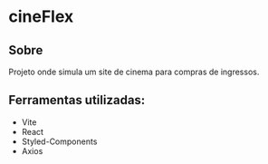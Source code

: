 # cineFlex

## Sobre
Projeto onde simula um site de cinema para compras de ingressos.

## Ferramentas utilizadas:
- Vite
- React
- Styled-Components
- Axios
  
